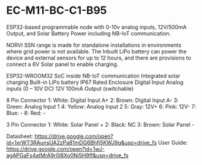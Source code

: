 # EC-M11-BC-C1-B95
ESP32-based programmable node with 0-10v analog inputs, 12V/500mA Output, and Solar Battery Power including NB-IoT communication.

NORVI SSN range is made for standalone installations in environments where grid power is not available. 
The Inbuilt LiPo battery can power the device and external sensors for up to 12 hours, and there are provisions to connect a 6V Solar panel to enable charging. 

ESP32-WROOM32 SoC inside
NB-IoT communication
Integrated solar charging
Built-in LiPo battery
IP67 Rated Enclosure
Digital Input
Analog inputs (0 – 10V DC)
12V 100mA Output (switchable)

8 Pin Connector
1:   White:   Digital Input A+
2:   Brown:   Digital Input A-
3:   Green:   Analog Input 1
4:   Yellow:  Analog Input 2
5:   Gray:    12V+
6:   Pink:    12V-
7:   Blue:    -
8:   Red:     -

3 Pin Connector
1:   White:   Solar Panel +
2:   Black:   NC
3:   Brown:   Solar Panel -

Datasheet:   https://drive.google.com/open?id=1xrWT3RAunsUA2zPa81mDG6Bhfj5KWJ9q&usp=drive_fs
User Guide:  https://drive.google.com/open?id=1wJ-agAPGaFs4atMrA9r0l8Xo0Ni5H9ff&usp=drive_fs

